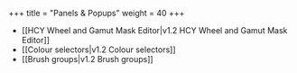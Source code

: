 +++
title = "Panels & Popups"
weight = 40
+++

* [[HCY Wheel and Gamut Mask Editor|v1.2 HCY Wheel and Gamut Mask Editor]]
* [[Colour selectors|v1.2 Colour selectors]]
* [[Brush groups|v1.2 Brush groups]]
